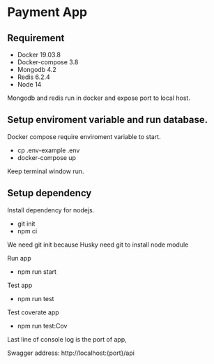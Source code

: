 # Payment App
## Requirement
- Docker 19.03.8
- Docker-compose 3.8
- Mongodb 4.2
- Redis 6.2.4
- Node 14

Mongodb and redis run in docker and expose port to local host.

## Setup enviroment variable and run database.

Docker compose require enviroment variable to start.
- cp .env-example .env 
- docker-compose up

Keep terminal window run.

##  Setup dependency 
Install dependency for nodejs.
- git init
- npm ci

We need git init because Husky need git to install node module

Run app

- npm run start

Test app

- npm run test

Test coverate app 

- npm run test:Cov

Last line of console log is the port of app, 

Swagger address: http://localhost:{port}/api
